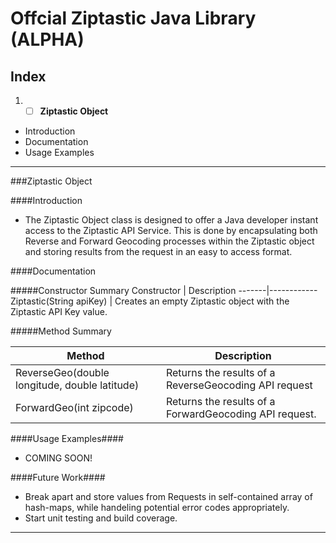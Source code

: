 # **Offcial Ziptastic Java Library (ALPHA)**

## **Index**

1. -[ ] **Ziptastic Object**
  - Introduction
  - Documentation
  - Usage Examples

_________________________________________________________________________________________________________________________________________

###Ziptastic Object


####Introduction

  - The Ziptastic Object class is designed to offer a Java developer instant access to the Ziptastic API Service. This is done by encapsulating both Reverse and Forward Geocoding processes within the Ziptastic object and storing results from the request in an easy to access format.
  
####Documentation

#####Constructor Summary
  Constructor | Description
  -------|------------
  Ziptastic(String apiKey) | Creates an empty Ziptastic object with the Ziptastic API Key value.
  
#####Method Summary
  
  Method | Description
  -------|------------
  ReverseGeo(double longitude, double latitude)  | Returns the results of a ReverseGeocoding API request
  ForwardGeo(int zipcode)  | Returns the results of a ForwardGeocoding API request. 
  
  
####Usage Examples####
  - COMING SOON!

####Future Work####
  - Break apart and store values from Requests in self-contained array of hash-maps, while handeling potential error codes appropriately.
  - Start unit testing and build coverage.

_________________________________________________________________________________________________________________________________________

